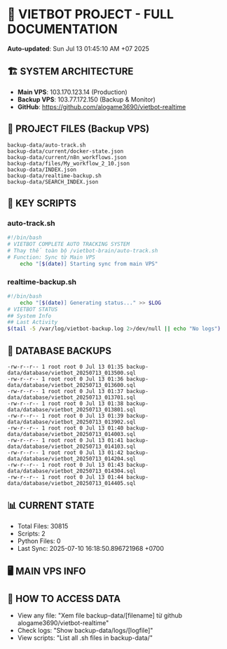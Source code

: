 # 🤖 VIETBOT PROJECT - FULL DOCUMENTATION
**Auto-updated**: Sun Jul 13 01:45:10 AM +07 2025

## 🏗️ SYSTEM ARCHITECTURE
- **Main VPS**: 103.170.123.14 (Production)
- **Backup VPS**: 103.77.172.150 (Backup & Monitor)
- **GitHub**: https://github.com/alogame3690/vietbot-realtime

## 📁 PROJECT FILES (Backup VPS)
```
backup-data/auto-track.sh
backup-data/current/docker-state.json
backup-data/current/n8n_workflows.json
backup-data/files/My_workflow_2_10.json
backup-data/INDEX.json
backup-data/realtime-backup.sh
backup-data/SEARCH_INDEX.json
```

## 🔧 KEY SCRIPTS
### auto-track.sh
```bash
#!/bin/bash
# VIETBOT COMPLETE AUTO TRACKING SYSTEM
# Thay thế toàn bộ /vietbot-brain/auto-track.sh
# Function: Sync từ Main VPS
    echo "[$(date)] Starting sync from main VPS"
```
### realtime-backup.sh
```bash
#!/bin/bash
    echo "[$(date)] Generating status..." >> $LOG
# VIETBOT STATUS
## System Info
## Last Activity
$(tail -5 /var/log/vietbot-backup.log 2>/dev/null || echo "No logs")
```

## 💾 DATABASE BACKUPS
```
-rw-r--r-- 1 root root 0 Jul 13 01:35 backup-data/database/vietbot_20250713_013500.sql
-rw-r--r-- 1 root root 0 Jul 13 01:36 backup-data/database/vietbot_20250713_013600.sql
-rw-r--r-- 1 root root 0 Jul 13 01:37 backup-data/database/vietbot_20250713_013701.sql
-rw-r--r-- 1 root root 0 Jul 13 01:38 backup-data/database/vietbot_20250713_013801.sql
-rw-r--r-- 1 root root 0 Jul 13 01:39 backup-data/database/vietbot_20250713_013902.sql
-rw-r--r-- 1 root root 0 Jul 13 01:40 backup-data/database/vietbot_20250713_014003.sql
-rw-r--r-- 1 root root 0 Jul 13 01:41 backup-data/database/vietbot_20250713_014103.sql
-rw-r--r-- 1 root root 0 Jul 13 01:42 backup-data/database/vietbot_20250713_014204.sql
-rw-r--r-- 1 root root 0 Jul 13 01:43 backup-data/database/vietbot_20250713_014304.sql
-rw-r--r-- 1 root root 0 Jul 13 01:44 backup-data/database/vietbot_20250713_014405.sql
```

## 📊 CURRENT STATE
- Total Files: 30815
- Scripts: 2
- Python Files: 0
- Last Sync: 2025-07-10 16:18:50.896721968 +0700

## 🖥️ MAIN VPS INFO


## 🚨 HOW TO ACCESS DATA
- View any file: "Xem file backup-data/[filename] từ github alogame3690/vietbot-realtime"
- Check logs: "Show backup-data/logs/[logfile]"
- View scripts: "List all .sh files in backup-data/"
